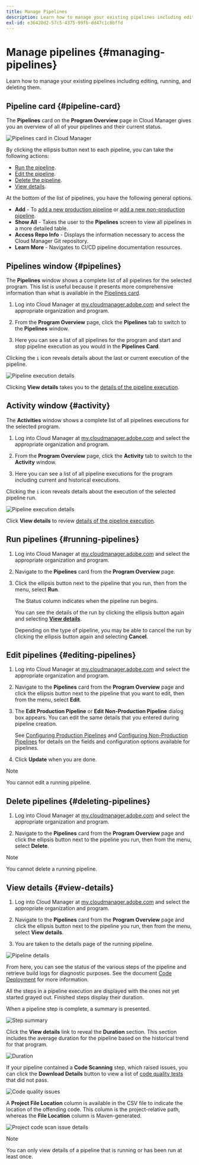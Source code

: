 ```yaml
---
title: Manage Pipelines
description: Learn how to manage your existing pipelines including editing, running, and deleting them.
exl-id: e36420d2-57c5-4375-99fb-dd47c1c8bffd
---
```


# Manage pipelines {#managing-pipelines}

Learn how to manage your existing pipelines including editing, running, and deleting them.

## Pipeline card {#pipeline-card}

The **Pipelines** card on the **Program Overview** page in Cloud Manager gives you an overview of all of your pipelines and their current status.

![Pipelines card in Cloud Manager](/help/assets/configure-pipelines/pipelines-card.png)

By clicking the ellipsis button next to each pipeline, you can take the following actions:

* [Run the pipeline](#running-pipelines).
* [Edit the pipeline](#editing-pipelines).
* [Delete the pipeline](#deleting-pipelines).
* [View details](#view-details).

At the bottom of the list of pipelines, you have the following general options.

* **Add** - To [add a new production pipeline](/help/using/production-pipelines.md) or [add a new non-production pipeline](/help/using/non-production-pipelines.md).
* **Show All** - Takes the user to the **Pipelines** screen to view all pipelines in a more detailed table.
* **Access Repo Info** - Displays the information necessary to access the Cloud Manager Git repository.
* **Learn More** - Navigates to CI/CD pipeline documentation resources.

## Pipelines window {#pipelines}

The **Pipelines** window shows a complete list of all pipelines for the selected program. This list is useful because it presents more comprehensive information than what is available in the [Pipelines card](#pipeline-card).

1. Log into Cloud Manager at [my.cloudmanager.adobe.com](https://my.cloudmanager.adobe.com/) and select the appropriate organization and program.

1. From the **Program Overview** page, click the **Pipelines** tab to switch to the **Pipelines** window.

1. Here you can see a list of all pipelines for the program and start and stop pipeline execution as you would in the **Pipelines Card**.

Clicking the `i` icon reveals details about the last or current execution of the pipeline.

![Pipeline execution details](/help/assets/configure-pipelines/pipeline-status.png)

Clicking **View details** takes you to the [details of the pipeline execution](#view-details).

## Activity window {#activity}

The **Activities** window shows a complete list of all pipelines executions for the selected program.

1. Log into Cloud Manager at [my.cloudmanager.adobe.com](https://my.cloudmanager.adobe.com/) and select the appropriate organization and program.

1. From the **Program Overview** page, click the **Activity** tab to switch to the **Activity** window.

1. Here you can see a list of all pipeline executions for the program including current and historical executions.

Clicking the `i` icon reveals details about the execution of the selected pipeline run.

![Pipeline execution details](/help/assets/configure-pipelines/pipeline-activity.png)

Click **View details** to review [details of the pipeline execution](#view-details).

## Run pipelines {#running-pipelines}

1. Log into Cloud Manager at [my.cloudmanager.adobe.com](https://my.cloudmanager.adobe.com/) and select the appropriate organization and program.
1. Navigate to the **Pipelines** card from the **Program Overview** page.
1. Click the ellipsis button next to the pipeline that you run, then from the menu, select **Run**.

    The Status column indicates when the pipeline run begins.

    You can see the details of the run by clicking the ellipsis button again and selecting **[View details](#view-details)**.

    Depending on the type of pipeline, you may be able to cancel the run by clicking the ellipsis button again and selecting **Cancel**.

## Edit pipelines {#editing-pipelines}

1. Log into Cloud Manager at [my.cloudmanager.adobe.com](https://my.cloudmanager.adobe.com/) and select the appropriate organization and program.

1. Navigate to the **Pipelines** card from the **Program Overview** page and click the ellipsis button next to the pipeline that you want to edit, then from the menu, select **Edit**.

1. The **Edit Production Pipeline** or **Edit Non-Production Pipeline** dialog box appears. You can edit the same details that you entered during pipeline creation.

    See [Configuring Production Pipelines](/help/using/production-pipelines.md) and [Configuring Non-Production Pipelines](/help/using/non-production-pipelines.md) for details on the fields and configuration options available for pipelines.

1. Click **Update** when you are done.

>[!NOTE]
>
>You cannot edit a running pipeline.

## Delete pipelines {#deleting-pipelines}

1. Log into Cloud Manager at [my.cloudmanager.adobe.com](https://my.cloudmanager.adobe.com/) and select the appropriate organization and program.

1. Navigate to the **Pipelines** card from the **Program Overview** page and click the ellipsis button next to the pipeline you run, then from the menu, select **Delete**.

>[!NOTE]
>
>You cannot delete a running pipeline.

## View details {#view-details}

1. Log into Cloud Manager at [my.cloudmanager.adobe.com](https://my.cloudmanager.adobe.com/) and select the appropriate organization and program.

1. Navigate to the **Pipelines** card from the **Program Overview** page and click the ellipsis button next to the pipeline you run, then from the menu, select **View details**.

1. You are taken to the details page of the running pipeline.

![Pipeline details](/help/assets/configure-pipelines/pipeline-running-details.png)

From here, you can see the status of the various steps of the pipeline and retrieve build logs for diagnostic purposes. See the document [Code Deployment](/help/using/code-deployment.md) for more information.

All the steps in a pipeline execution are displayed with the ones not yet started grayed out. Finished steps display their duration.

When a pipeline step is complete, a summary is presented.

![Step summary](/help/assets/configure-pipelines/pipeline-step.png)

Click the **View details** link to reveal the **Duration** section. This section includes the average duration for the pipeline based on the historical trend for that program.

![Duration](/help/assets/configure-pipelines/duration.png)

If your pipeline contained a **Code Scanning** step, which raised issues, you can click the **Download Details** button to view a list of [code quality tests](/help/using/code-quality-testing.md) that did not pass.

![Code quality issues](assets/managing-pipelines-code-quality-issues.png)

A **Project File Location** column is available in the CSV file to indicate the location of the offending code. This column is the project-relative path, whereas the **File Location** column is Maven-generated.

![Project code scan issue details](assets/managing-pipelines-code-quality-details.png)


>[!NOTE]
>
>You can only view details of a pipeline that is running or has been run at least once.
